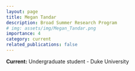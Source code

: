 ```yaml
---
layout: page
title: Megan Tandar
description: Broad Summer Research Program
# img: assets/img/Megan_Tandar.png
importance: 4
category: current
related_publications: false
---
```


**Current:** Undergraduate student - Duke University
